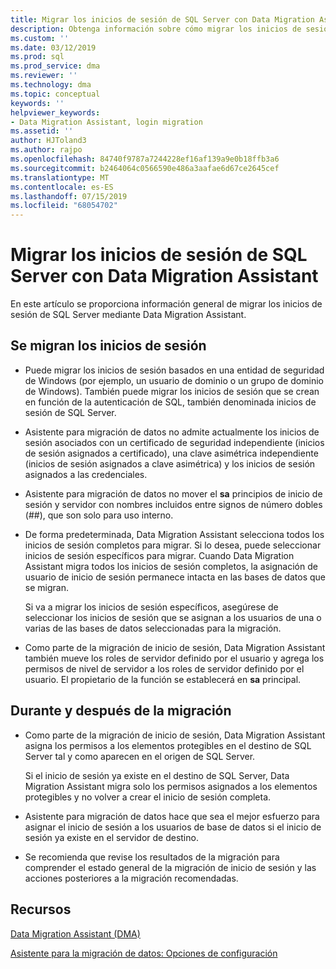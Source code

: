 ```yaml
---
title: Migrar los inicios de sesión de SQL Server con Data Migration Assistant | Microsoft Docs
description: Obtenga información sobre cómo migrar los inicios de sesión de SQL Server con Data Migration Assistant
ms.custom: ''
ms.date: 03/12/2019
ms.prod: sql
ms.prod_service: dma
ms.reviewer: ''
ms.technology: dma
ms.topic: conceptual
keywords: ''
helpviewer_keywords:
- Data Migration Assistant, login migration
ms.assetid: ''
author: HJToland3
ms.author: rajpo
ms.openlocfilehash: 84740f9787a7244228ef16af139a9e0b18ffb3a6
ms.sourcegitcommit: b2464064c0566590e486a3aafae6d67ce2645cef
ms.translationtype: MT
ms.contentlocale: es-ES
ms.lasthandoff: 07/15/2019
ms.locfileid: "68054702"
---
```

# <a name="migrate-sql-server-logins-with-data-migration-assistant"></a>Migrar los inicios de sesión de SQL Server con Data Migration Assistant

En este artículo se proporciona información general de migrar los inicios de sesión de SQL Server mediante Data Migration Assistant. 

## <a name="which-logins-are-migrated"></a>Se migran los inicios de sesión

- Puede migrar los inicios de sesión basados en una entidad de seguridad de Windows (por ejemplo, un usuario de dominio o un grupo de dominio de Windows). También puede migrar los inicios de sesión que se crean en función de la autenticación de SQL, también denominada inicios de sesión de SQL Server.

- Asistente para migración de datos no admite actualmente los inicios de sesión asociados con un certificado de seguridad independiente (inicios de sesión asignados a certificado), una clave asimétrica independiente (inicios de sesión asignados a clave asimétrica) y los inicios de sesión asignados a las credenciales.

- Asistente para migración de datos no mover el **sa** principios de inicio de sesión y servidor con nombres incluidos entre signos de número dobles (\#\#), que son solo para uso interno.

- De forma predeterminada, Data Migration Assistant selecciona todos los inicios de sesión completos para migrar. Si lo desea, puede seleccionar inicios de sesión específicos para migrar. Cuando Data Migration Assistant migra todos los inicios de sesión completos, la asignación de usuario de inicio de sesión permanece intacta en las bases de datos que se migran. 

  Si va a migrar los inicios de sesión específicos, asegúrese de seleccionar los inicios de sesión que se asignan a los usuarios de una o varias de las bases de datos seleccionadas para la migración.

- Como parte de la migración de inicio de sesión, Data Migration Assistant también mueve los roles de servidor definido por el usuario y agrega los permisos de nivel de servidor a los roles de servidor definido por el usuario. El propietario de la función se establecerá en **sa** principal.

## <a name="during-and-after-migration"></a>Durante y después de la migración

- Como parte de la migración de inicio de sesión, Data Migration Assistant asigna los permisos a los elementos protegibles en el destino de SQL Server tal y como aparecen en el origen de SQL Server. 

  Si el inicio de sesión ya existe en el destino de SQL Server, Data Migration Assistant migra solo los permisos asignados a los elementos protegibles y no volver a crear el inicio de sesión completa.

- Asistente para migración de datos hace que sea el mejor esfuerzo para asignar el inicio de sesión a los usuarios de base de datos si el inicio de sesión ya existe en el servidor de destino.

- Se recomienda que revise los resultados de la migración para comprender el estado general de la migración de inicio de sesión y las acciones posteriores a la migración recomendadas.

## <a name="resources"></a>Recursos

[Data Migration Assistant (DMA)](../dma/dma-overview.md)

[Asistente para la migración de datos: Opciones de configuración](../dma/dma-configurationsettings.md)

